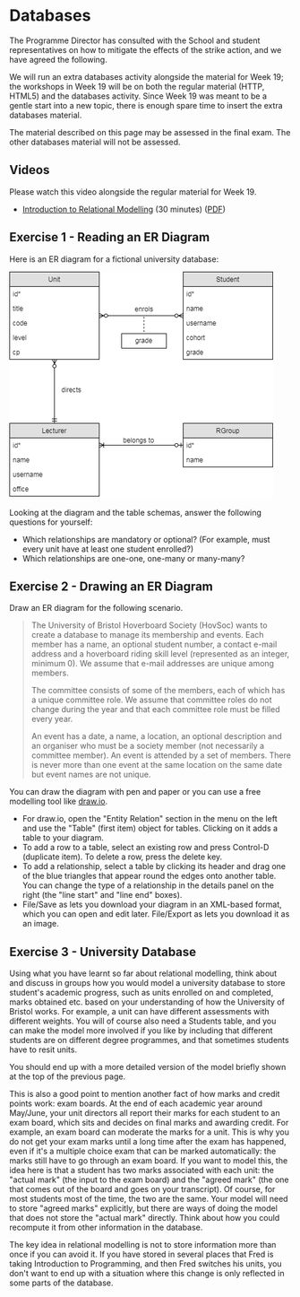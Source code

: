 # Databases

The Programme Director has consulted with the School and student representatives on how to mitigate the effects of the strike action, and we have agreed the following.

We will run an extra databases activity alongside the material for Week 19; the workshops in Week 19 will be on both the regular material (HTTP, HTML5) and the databases activity. Since Week 19 was meant to be a gentle start into a new topic, there is enough spare time to insert the extra databases material.

The material described on this page may be assessed in the final exam. The other databases material will not be assessed.

## Videos

Please watch this video alongside the regular material for Week 19.

  - [Introduction to Relational Modelling](https://web.microsoftstream.com/video/b625867d-b140-47ac-835e-4c2d364202de?channelId=793a8a65-ed73-4803-820f-dd7f2c675f46) (30 minutes) ([PDF](https://uob.sharepoint.com/:b:/r/teams/UnitTeams-COMS10012-2021-22-TB-2-A/Shared%20Documents/Documents/Relational%20modelling%201.pdf))

## Exercise 1 - Reading an ER Diagram

Here is an ER diagram for a fictional university database:

![ER diagram](exercises/part1/resources/uni-diagram.png)

Looking at the diagram and the table schemas, answer the following questions for yourself:

  * Which relationships are mandatory or optional? (For example, must every unit have at least one student enrolled?)
  * Which relationships are one-one, one-many or many-many?

## Exercise 2 - Drawing an ER Diagram

Draw an ER diagram for the following scenario.

> The University of Bristol Hoverboard Society (HovSoc) wants to create a database to manage its membership and events. Each member has a name, an optional student number, a contact e-mail address and a hoverboard riding skill level (represented as an integer, minimum 0). We assume that e-mail addresses are unique among members.
> 
> The committee consists of some of the members, each of which has a unique committee role. We assume that committee roles do not change during the year and that each committee role must be filled every year.
>  
> An event has a date, a name, a location, an optional description and an organiser who must be a society member (not necessarily a committee member). An event is attended by a set of members. There is never more than one event at the same location on the same date but event names are not unique.

You can draw the diagram with pen and paper or you can use a free modelling tool like [draw.io](https://draw.io). 

  * For draw.io, open the "Entity Relation" section in the menu on the left and use the "Table" (first item) object for tables. Clicking on it adds a table to your diagram.
  * To add a row to a table, select an existing row and press Control-D (duplicate item). To delete a row, press the delete key.
  * To add a relationship, select a table by clicking its header and drag one of the blue triangles that appear round the edges onto another table. You can change the type of a relationship in the details panel on the right (the "line start" and "line end" boxes).
  * File/Save as lets you download your diagram in an XML-based format, which you can open and edit later. File/Export as lets you download it as an image.

## Exercise 3 - University Database

Using what you have learnt so far about relational modelling, think about and discuss in groups how you would model a university database to store student's academic progress, such as units enrolled on and completed, marks obtained etc. based on your understanding of how the University of Bristol works. For example, a unit can have different assessments with different weights. You will of course also need a Students table, and you can make the model more involved if you like by including that different students are on different degree programmes, and that sometimes students have to resit units.

You should end up with a more detailed version of the model briefly shown at the top of the previous page.

This is also a good point to mention another fact of how marks and credit points work: exam boards. At the end of each academic year around May/June, your unit directors all report their marks for each student to an exam board, which sits and decides on final marks and awarding credit. For example, an exam board can moderate the marks for a unit. This is why you do not get your exam marks until a long time after the exam has happened, even if it's a multiple choice exam that can be marked automatically: the marks still have to go through an exam board. If you want to model this, the idea here is that a student has two marks associated with each unit: the "actual mark" (the input to the exam board) and the "agreed mark" (the one that comes out of the board and goes on your transcript). Of course, for most students most of the time, the two are the same. Your model will need to store "agreed marks" explicitly, but there are ways of doing the model that does not store the "actual mark" directly. Think about how you could recompute it from other information in the database.

The key idea in relational modelling is not to store information more than once if you can avoid it. If you have stored in several places that Fred is taking Introduction to Programming, and then Fred switches his units, you don't want to end up with a situation where this change is only reflected in some parts of the database.
